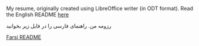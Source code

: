 My resume, originally created using LibreOffice writer (in ODT format). 
Read the English README [here](README-en.md)

رزومه من. راهنمای فارسی را در فایل زیر بخوانید

[Farsi README](README-fa.md)
